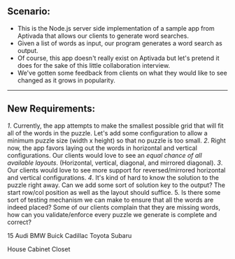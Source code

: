 ## Scenario:
* This is the Node.js server side implementation of a sample app from Aptivada that allows our clients to generate word searches.
* Given a list of words as input, our program generates a word search as output.
* Of course, this app doesn't really exist on Aptivada but let's pretend it does for the sake of this little collaboration interview.
* We've gotten some feedback from clients on what they would like to see changed as it grows in popularity.
---
## New Requirements:
*1*. Currently, the app attempts to make the smallest possible grid that will fit all of the words in the puzzle. 
Let's add some configuration to allow a minimum puzzle size (width x height) so that no puzzle is too small.
*2*. Right now, the app favors laying out the words in horizontal and vertical configurations. 
Our clients would love to see an *equal chance of all available layouts*. (Horizontal, vertical, diagonal, and mirrored diagonal).
*3*. Our clients would love to see more support for reversed/mirrored horizontal and vertical configurations. 
*4*. It's kind of hard to know the solution to the puzzle right away. Can we add some sort of solution key to the output? The start row/col position as well as the layout should suffice.
5. Is there some sort of testing mechanism we can make to ensure that all the words are indeed placed? Some of our clients complain that they are missing words, how can you validate/enforce every puzzle we generate is complete and correct?

15
Audi
BMW
Buick
Cadillac
Toyota
Subaru

House
Cabinet
Closet